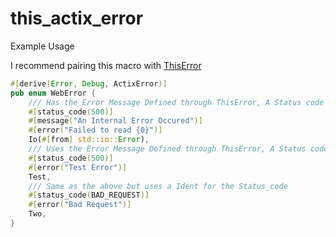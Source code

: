 # this_actix_error

Example Usage

I recommend pairing this macro with [ThisError](https://github.com/dtolnay/thiserror)

```rust
#[derive(Error, Debug, ActixError)]
pub enum WebError {
    /// Has the Error Message Defined through ThisError, A Status code and a message used by ActixError
    #[status_code(500)]
    #[message("An Internal Error Occured")]
    #[error("Failed to read {0}")]
    Io(#[from] std::io::Error),
    /// Uses the Error Message Defined through ThisError, A Status code used by ActixError
    #[status_code(500)]
    #[error("Test Error")]
    Test,
    /// Same as the above but uses a Ident for the Status_code
    #[status_code(BAD_REQUEST)]
    #[error("Bad Request")]
    Two,
}
```